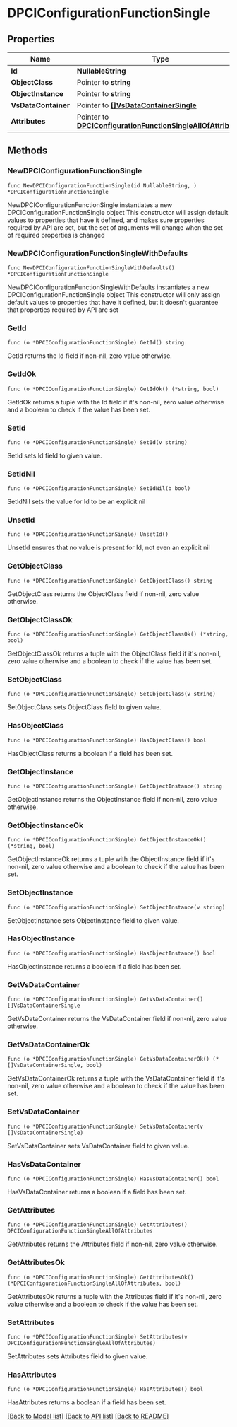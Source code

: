 # DPCIConfigurationFunctionSingle

## Properties

Name | Type | Description | Notes
------------ | ------------- | ------------- | -------------
**Id** | **NullableString** |  | 
**ObjectClass** | Pointer to **string** |  | [optional] 
**ObjectInstance** | Pointer to **string** |  | [optional] 
**VsDataContainer** | Pointer to [**[]VsDataContainerSingle**](VsDataContainerSingle.md) |  | [optional] 
**Attributes** | Pointer to [**DPCIConfigurationFunctionSingleAllOfAttributes**](DPCIConfigurationFunctionSingleAllOfAttributes.md) |  | [optional] 

## Methods

### NewDPCIConfigurationFunctionSingle

`func NewDPCIConfigurationFunctionSingle(id NullableString, ) *DPCIConfigurationFunctionSingle`

NewDPCIConfigurationFunctionSingle instantiates a new DPCIConfigurationFunctionSingle object
This constructor will assign default values to properties that have it defined,
and makes sure properties required by API are set, but the set of arguments
will change when the set of required properties is changed

### NewDPCIConfigurationFunctionSingleWithDefaults

`func NewDPCIConfigurationFunctionSingleWithDefaults() *DPCIConfigurationFunctionSingle`

NewDPCIConfigurationFunctionSingleWithDefaults instantiates a new DPCIConfigurationFunctionSingle object
This constructor will only assign default values to properties that have it defined,
but it doesn't guarantee that properties required by API are set

### GetId

`func (o *DPCIConfigurationFunctionSingle) GetId() string`

GetId returns the Id field if non-nil, zero value otherwise.

### GetIdOk

`func (o *DPCIConfigurationFunctionSingle) GetIdOk() (*string, bool)`

GetIdOk returns a tuple with the Id field if it's non-nil, zero value otherwise
and a boolean to check if the value has been set.

### SetId

`func (o *DPCIConfigurationFunctionSingle) SetId(v string)`

SetId sets Id field to given value.


### SetIdNil

`func (o *DPCIConfigurationFunctionSingle) SetIdNil(b bool)`

 SetIdNil sets the value for Id to be an explicit nil

### UnsetId
`func (o *DPCIConfigurationFunctionSingle) UnsetId()`

UnsetId ensures that no value is present for Id, not even an explicit nil
### GetObjectClass

`func (o *DPCIConfigurationFunctionSingle) GetObjectClass() string`

GetObjectClass returns the ObjectClass field if non-nil, zero value otherwise.

### GetObjectClassOk

`func (o *DPCIConfigurationFunctionSingle) GetObjectClassOk() (*string, bool)`

GetObjectClassOk returns a tuple with the ObjectClass field if it's non-nil, zero value otherwise
and a boolean to check if the value has been set.

### SetObjectClass

`func (o *DPCIConfigurationFunctionSingle) SetObjectClass(v string)`

SetObjectClass sets ObjectClass field to given value.

### HasObjectClass

`func (o *DPCIConfigurationFunctionSingle) HasObjectClass() bool`

HasObjectClass returns a boolean if a field has been set.

### GetObjectInstance

`func (o *DPCIConfigurationFunctionSingle) GetObjectInstance() string`

GetObjectInstance returns the ObjectInstance field if non-nil, zero value otherwise.

### GetObjectInstanceOk

`func (o *DPCIConfigurationFunctionSingle) GetObjectInstanceOk() (*string, bool)`

GetObjectInstanceOk returns a tuple with the ObjectInstance field if it's non-nil, zero value otherwise
and a boolean to check if the value has been set.

### SetObjectInstance

`func (o *DPCIConfigurationFunctionSingle) SetObjectInstance(v string)`

SetObjectInstance sets ObjectInstance field to given value.

### HasObjectInstance

`func (o *DPCIConfigurationFunctionSingle) HasObjectInstance() bool`

HasObjectInstance returns a boolean if a field has been set.

### GetVsDataContainer

`func (o *DPCIConfigurationFunctionSingle) GetVsDataContainer() []VsDataContainerSingle`

GetVsDataContainer returns the VsDataContainer field if non-nil, zero value otherwise.

### GetVsDataContainerOk

`func (o *DPCIConfigurationFunctionSingle) GetVsDataContainerOk() (*[]VsDataContainerSingle, bool)`

GetVsDataContainerOk returns a tuple with the VsDataContainer field if it's non-nil, zero value otherwise
and a boolean to check if the value has been set.

### SetVsDataContainer

`func (o *DPCIConfigurationFunctionSingle) SetVsDataContainer(v []VsDataContainerSingle)`

SetVsDataContainer sets VsDataContainer field to given value.

### HasVsDataContainer

`func (o *DPCIConfigurationFunctionSingle) HasVsDataContainer() bool`

HasVsDataContainer returns a boolean if a field has been set.

### GetAttributes

`func (o *DPCIConfigurationFunctionSingle) GetAttributes() DPCIConfigurationFunctionSingleAllOfAttributes`

GetAttributes returns the Attributes field if non-nil, zero value otherwise.

### GetAttributesOk

`func (o *DPCIConfigurationFunctionSingle) GetAttributesOk() (*DPCIConfigurationFunctionSingleAllOfAttributes, bool)`

GetAttributesOk returns a tuple with the Attributes field if it's non-nil, zero value otherwise
and a boolean to check if the value has been set.

### SetAttributes

`func (o *DPCIConfigurationFunctionSingle) SetAttributes(v DPCIConfigurationFunctionSingleAllOfAttributes)`

SetAttributes sets Attributes field to given value.

### HasAttributes

`func (o *DPCIConfigurationFunctionSingle) HasAttributes() bool`

HasAttributes returns a boolean if a field has been set.


[[Back to Model list]](../README.md#documentation-for-models) [[Back to API list]](../README.md#documentation-for-api-endpoints) [[Back to README]](../README.md)



